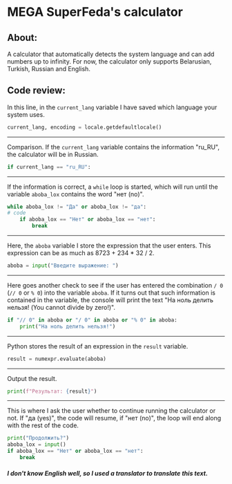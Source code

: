 # MEGA SuperFeda's calculator
## About:
A calculator that automatically detects the system language and can add numbers up to infinity. For now, the calculator only supports Belarusian, Turkish, Russian and English.
## Code review:
In this line, in the `current_lang` variable I have saved which language your system uses.
```py
current_lang, encoding = locale.getdefaultlocale()
```
----
Comparison. If the `current_lang` variable contains the information "ru_RU", the calculator will be in Russian.
```py
if current_lang == "ru_RU":
```
----
If the information is correct, a `while` loop is started, which will run until the variable `aboba_lox` contains the word "нет (no)".
```py
while aboba_lox != "Да" or aboba_lox != "да":
# code
    if aboba_lox == "Нет" or aboba_lox == "нет":
        break
```
----
Here, the `aboba` variable I store the expression that the user enters. This expression can be as much as 8723 + 234 * 32 / 2.
```py
aboba = input("Введите выражение: ")
```
----
Here goes another check to see if the user has entered the combination `/ 0` (`// 0` or `% 0`) into the variable `aboba`. If it turns out that such information is contained in the variable, the console will print the text "На ноль делить нельзя! (You cannot divide by zero!)".
```py
if "// 0" in aboba or "/ 0" in aboba or "% 0" in aboba:
    print("На ноль делить нельзя!")
```
----
Python stores the result of an expression in the `result` variable.
```py
result = numexpr.evaluate(aboba)
```
----
Output the result.
```py
print(f"Результат: {result}")
```
----
This is where I ask the user whether to continue running the calculator or not. If "да (yes)", the code will resume, if "нет (no)", the loop will end along with the rest of the code.
```py
print("Продолжить?")
aboba_lox = input()
if aboba_lox == "Нет" or aboba_lox == "нет":
    break
```

##### I don't know English well, so I used a translator to translate this text.
